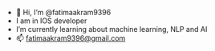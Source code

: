 - 👋 Hi, I’m @fatimaakram9396
- I am in IOS developer
- I’m currently learning about machine learning, NLP and AI
- 📫 fatimaakram9396@gmail.com


